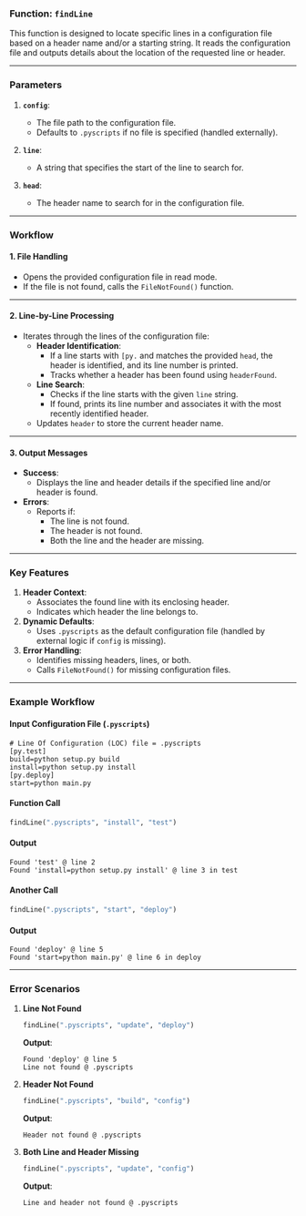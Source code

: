 ### **Function: `findLine`**

This function is designed to locate specific lines in a configuration file based on a header name and/or a starting string. It reads the configuration file and outputs details about the location of the requested line or header.

---

### **Parameters**
1. **`config`**:
   - The file path to the configuration file.
   - Defaults to `.pyscripts` if no file is specified (handled externally).

2. **`line`**:
   - A string that specifies the start of the line to search for.

3. **`head`**:
   - The header name to search for in the configuration file.

---

### **Workflow**

#### **1. File Handling**
- Opens the provided configuration file in read mode.
- If the file is not found, calls the `FileNotFound()` function.

---

#### **2. Line-by-Line Processing**
- Iterates through the lines of the configuration file:
  - **Header Identification**:
    - If a line starts with `[py.` and matches the provided `head`, the header is identified, and its line number is printed.
    - Tracks whether a header has been found using `headerFound`.
  - **Line Search**:
    - Checks if the line starts with the given `line` string.
    - If found, prints its line number and associates it with the most recently identified header.
  - Updates `header` to store the current header name.

---

#### **3. Output Messages**
- **Success**:
  - Displays the line and header details if the specified line and/or header is found.
- **Errors**:
  - Reports if:
    - The line is not found.
    - The header is not found.
    - Both the line and the header are missing.

---

### **Key Features**
1. **Header Context**:
   - Associates the found line with its enclosing header.
   - Indicates which header the line belongs to.
2. **Dynamic Defaults**:
   - Uses `.pyscripts` as the default configuration file (handled by external logic if `config` is missing).
3. **Error Handling**:
   - Identifies missing headers, lines, or both.
   - Calls `FileNotFound()` for missing configuration files.

---

### **Example Workflow**

#### **Input Configuration File (`.pyscripts`)**
```
# Line Of Configuration (LOC) file = .pyscripts
[py.test]
build=python setup.py build
install=python setup.py install
[py.deploy]
start=python main.py
```

#### **Function Call**
```python
findLine(".pyscripts", "install", "test")
```

#### **Output**
```
Found 'test' @ line 2
Found 'install=python setup.py install' @ line 3 in test
```

#### **Another Call**
```python
findLine(".pyscripts", "start", "deploy")
```

#### **Output**
```
Found 'deploy' @ line 5
Found 'start=python main.py' @ line 6 in deploy
```

---

### **Error Scenarios**
1. **Line Not Found**
   ```python
   findLine(".pyscripts", "update", "deploy")
   ```
   **Output**:
   ```
   Found 'deploy' @ line 5
   Line not found @ .pyscripts
   ```

2. **Header Not Found**
   ```python
   findLine(".pyscripts", "build", "config")
   ```
   **Output**:
   ```
   Header not found @ .pyscripts
   ```

3. **Both Line and Header Missing**
   ```python
   findLine(".pyscripts", "update", "config")
   ```
   **Output**:
   ```
   Line and header not found @ .pyscripts
   ```
